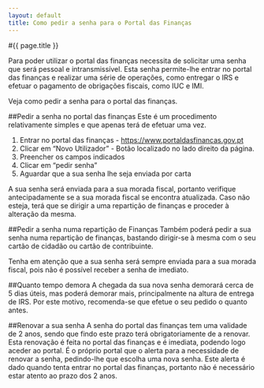 ```yaml
---
layout: default
title: Como pedir a senha para o Portal das Finanças
---
```


#{{ page.title }}

Para poder utilizar o portal das finanças necessita de solicitar uma senha que será pessoal e intransmissível. Esta senha permite-lhe entrar no portal das finanças e realizar uma série de operações, como entregar o IRS e efetuar o pagamento de obrigações fiscais, como IUC e IMI.

Veja como pedir a senha para o portal das finanças.

##Pedir a senha no portal das finanças
Este é um procedimento relativamente simples e que apenas terá de efetuar uma vez.

1. Entrar no portal das finanças - https://www.portaldasfinancas.gov.pt
2. Clicar em “Novo Utilizador” - Botão localizado no lado direito da página.
3. Preencher os campos indicados
4. Clicar em “pedir senha”
5. Aguardar que a sua senha lhe seja enviada por carta

A sua senha será enviada para a sua morada fiscal, portanto verifique antecipadamente se a sua morada fiscal se encontra atualizada. Caso não esteja, terá que se dirigir a uma repartição de finanças e proceder à alteração da mesma.

##Pedir a senha numa repartição de Finanças
Também poderá pedir a sua senha numa repartição de finanças, bastando dirigir-se à mesma com o seu cartão de cidadão ou cartão de contribuinte.

Tenha em atenção que a sua senha será sempre enviada para a sua morada fiscal, pois não é possível receber a senha de imediato.

##Quanto tempo demora
A chegada da sua nova senha demorará cerca de 5 dias úteis, mas poderá demorar mais, principalmente na altura de entrega de IRS. Por este motivo, recomenda-se que efetue o seu pedido o quanto antes.

##Renovar a sua senha
A senha do portal das finanças tem uma validade de 2 anos, sendo que findo este prazo terá obrigatoriamente de a renovar.
Esta renovação é feita no portal das finanças e é imediata, podendo logo aceder ao portal. É o próprio portal que o alerta para a necessidade de renovar a senha, pedindo-lhe que escolha uma nova senha. Este alerta é dado quando tenta entrar no portal das finanças, portanto não é necessário estar atento ao prazo dos 2 anos.
